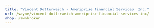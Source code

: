 ```yaml
---
title: "Vincent Dotterweich - Ameriprise Financial Services, Inc."
url: /wayne/vincent-dotterweich-ameriprise-financial-services-inc/
shop: pawnbroker
---
```


